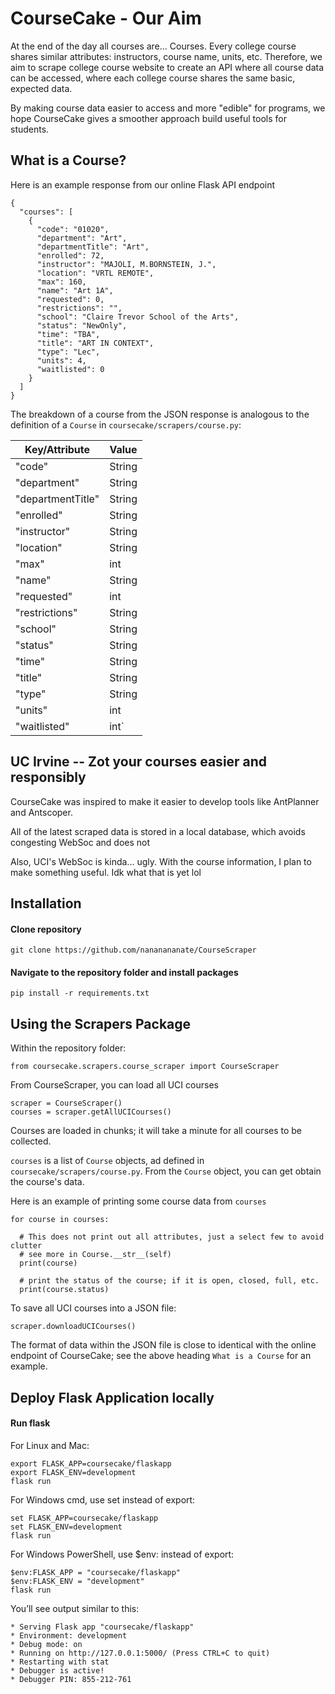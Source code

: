 # CourseCake - Our Aim
At the end of the day all courses are... Courses. Every college course shares similar attributes: instructors, course name, units, etc. Therefore, we aim to scrape college course website to create an API where all course data can be accessed, where each college course shares the same basic, expected data.

By making course data easier to access and more "edible" for programs, we hope CourseCake gives a smoother approach build useful tools for students.

## What is a Course?
Here is an example response from our online Flask API endpoint
```
{
  "courses": [
    {
      "code": "01020",
      "department": "Art",
      "departmentTitle": "Art",
      "enrolled": 72,
      "instructor": "MAJOLI, M.BORNSTEIN, J.",
      "location": "VRTL REMOTE",
      "max": 160,
      "name": "Art 1A",
      "requested": 0,
      "restrictions": "",
      "school": "Claire Trevor School of the Arts",
      "status": "NewOnly",
      "time": "TBA",
      "title": "ART IN CONTEXT",
      "type": "Lec",
      "units": 4,
      "waitlisted": 0
    }
  ]
}
```

The breakdown of a course from the JSON response is analogous to the definition of a `Course` in `coursecake/scrapers/course.py`:

Key/Attribute | Value
--- | ---
"code" | String
"department" | String       
"departmentTitle" | String
"enrolled" | String
"instructor" | String
"location" | String
"max" | int
"name" | String
"requested" | int
"restrictions" | String
"school" | String
"status" | String
"time" | String
"title" | String
"type" | String
"units" | int
"waitlisted" | int`





## UC Irvine -- Zot your courses easier and responsibly
CourseCake was inspired to make it easier to develop tools like AntPlanner and Antscoper.

All of the latest scraped data is stored in a local database, which avoids congesting WebSoc and does not

Also, UCI's WebSoc is kinda... ugly. With the course information, I plan to make something useful. Idk what that is yet lol


## Installation

#### Clone repository
`git clone https://github.com/nananananate/CourseScraper`

#### Navigate to the repository folder and install packages
`pip install -r requirements.txt`


## Using the Scrapers Package
Within the repository folder:
```
from coursecake.scrapers.course_scraper import CourseScraper
```

From CourseScraper, you can load all UCI courses
```
scraper = CourseScraper()
courses = scraper.getAllUCICourses()
```
Courses are loaded in chunks; it will take a minute for all courses to be collected.

`courses` is a list of `Course` objects, ad defined in `coursecake/scrapers/course.py`. From the `Course` object, you can get obtain the course's data.

Here is an example of printing some course data from `courses`
```
for course in courses:

  # This does not print out all attributes, just a select few to avoid clutter
  # see more in Course.__str__(self)
  print(course)

  # print the status of the course; if it is open, closed, full, etc.
  print(course.status)
```

To save all UCI courses into a JSON file:
```
scraper.downloadUCICourses()
```

The format of data within the JSON file is close to identical with the online endpoint of CourseCake; see the above heading `What is a Course` for an example.


## Deploy Flask Application locally


#### Run flask
For Linux and Mac:

```
export FLASK_APP=coursecake/flaskapp
export FLASK_ENV=development
flask run
```

For Windows cmd, use set instead of export:

```
set FLASK_APP=coursecake/flaskapp
set FLASK_ENV=development
flask run
```

For Windows PowerShell, use $env: instead of export:

```
$env:FLASK_APP = "coursecake/flaskapp"
$env:FLASK_ENV = "development"
flask run
```

You’ll see output similar to this:

```
* Serving Flask app "coursecake/flaskapp"
* Environment: development
* Debug mode: on
* Running on http://127.0.0.1:5000/ (Press CTRL+C to quit)
* Restarting with stat
* Debugger is active!
* Debugger PIN: 855-212-761
```
